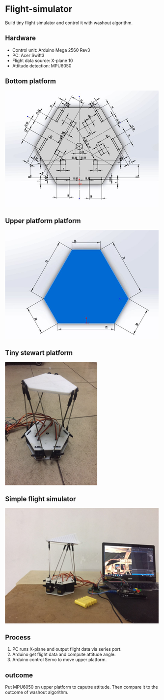 # Flight-simulator
Build tiny flight simulator and control it with washout algorithm. 

Hardware
----
* Control unit: Arduino Mega 2560 Rev3
* PC: Acer Swift3
* Flight data source: X-plane 10
* Attitude detection: MPU6050

Bottom platform
----
<img width="500" src=https://github.com/827983519/Flight-simulator/blob/master/440182283.jpg>

Upper platform platform
----
<img width="500" src=https://github.com/827983519/Flight-simulator/blob/master/1919900530.jpg>


Tiny stewart platform
----
<img width="300" src=https://github.com/827983519/Flight-simulator/blob/master/148566244.jpg>

Simple flight simulator
----
<img width="500" src=https://github.com/827983519/Flight-simulator/blob/master/1182037841.jpg>



Process
----
1. PC runs X-plane and output flight data via series port. 
2. Arduino get flight data and compute attitude angle.
3. Arduino control Servo to move upper platform.


outcome
----
Put MPU6050 on upper platform to caputre attitude. Then compare it to the outcome of washout algorithm.



